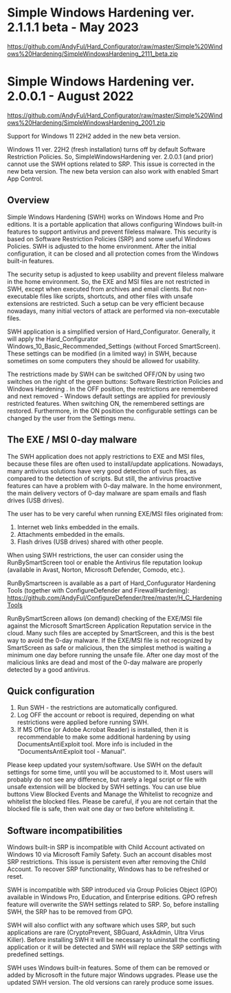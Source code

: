 # Simple Windows Hardening ver. 2.1.1.1 beta - May 2023
https://github.com/AndyFul/Hard_Configurator/raw/master/Simple%20Windows%20Hardening/SimpleWindowsHardening_2111_beta.zip

# Simple Windows Hardening ver. 2.0.0.1 - August 2022
https://github.com/AndyFul/Hard_Configurator/raw/master/Simple%20Windows%20Hardening/SimpleWindowsHardening_2001.zip

Support for Windows 11 22H2 added in the new beta version.

Windows 11 ver. 22H2 (fresh installation) turns off by default Software Restriction Policies. So, SimpleWindowsHardening ver. 
2.0.0.1 (and prior) cannot use the SWH options related to SRP. This issue is corrected in the new beta version.
The new beta version can also work with enabled Smart App Control.


## Overview
Simple Windows Hardening (SWH) works on Windows Home and Pro editions. It is a portable application that allows configuring Windows built-in features to support antivirus and prevent fileless malware. This security is based on Software Restriction Policies (SRP) and some useful Windows Policies. SWH is adjusted to the home environment. After the initial configuration, it can be closed and all protection comes from the Windows built-in features.

The security setup is adjusted to keep usability and prevent fileless malware in the home environment. So, the EXE and MSI files are not restricted in SWH, except when executed from archives and email clients. But non-executable files like scripts, shortcuts, and other files with unsafe extensions are restricted. Such a setup can be very efficient because nowadays, many initial vectors of attack are performed via non-executable files.

SWH application is a simplified version of Hard_Configurator. Generally, it will apply the Hard_Configurator Windows_10_Basic_Recommended_Settings (without Forced SmartScreen). These settings can be modified (in a limited way) in SWH, because sometimes on some computers they should be allowed for usability.

The restrictions made by SWH can be switched OFF/ON by using two switches on the right of the green buttons:   Software Restriction Policies   and   Windows Hardening . In the OFF position, the restrictions are remembered and next removed - Windows default settings are applied for previously restricted features. When switching ON, the remembered settings are restored. Furthermore, in the ON position the configurable settings can be changed by the user from the Settings menu.


## The EXE / MSI 0-day malware

The SWH application does not apply restrictions to EXE and MSI files, because these files are often used to install/update applications. Nowadays, many antivirus solutions have very good detection of such files, as compared to the detection of scripts. But still, the antivirus proactive features can have a problem with 0-day malware. In the home environment, the main delivery vectors of 0-day malware are spam emails and flash drives (USB drives). 

The user has to be very careful when running EXE/MSI files originated from:
1. Internet web links embedded in the emails.
2. Attachments embedded in the emails.
3. Flash drives (USB drives) shared with other people.

When using SWH restrictions, the user can consider using the RunBySmartScreen tool or enable the Antivirus file reputation
lookup (available in Avast, Norton, Microsoft Defender, Comodo, etc.). 

RunBySmartscreen is available as a part of Hard_Confugurator Hardening Tools (together with ConfigureDefender and FirewallHardening):
https://github.com/AndyFul/ConfigureDefender/tree/master/H_C_HardeningTools

RunBySmartScreen allows (on demand) checking of the EXE/MSI file against the Microsoft SmartScreen Application Reputation service in the cloud. Many such files are accepted by SmartScreen, and this is the best way to avoid the 0-day malware. If the EXE/MSI file is not recognized by SmartScreen as safe or malicious, then the simplest method is waiting a minimum one day before running the unsafe file. After one day most of the malicious links are dead and most of the 0-day malware are properly detected by a good antivirus.


## Quick configuration

1. Run SWH - the restrictions are automatically configured.
2. Log OFF the account or reboot is required, depending on what restrictions were applied before running SWH.
3. If MS Office (or Adobe Acrobat Reader) is installed, then it is recommendable to make some additional hardening by using
   DocumentsAntiExploit tool. More info is included in the "DocumentsAntiExploit tool - Manual". 
    
Please keep updated your system/software. Use SWH on the default settings for some time, until you will be accustomed to it. Most users will probably do not see any difference, but rarely a legal script or file with unsafe extension will be blocked by SWH settings. You can use blue buttons  View Blocked Events   and  Manage the Whitelist  to recognize and whitelist the blocked files. Please be careful, if you are not certain that the blocked file is safe, then wait one day or two before whitelisting it.


## Software  incompatibilities

Windows built-in SRP is incompatible with Child Account activated on Windows 10 via Microsoft Family Safety. Such an account disables most SRP restrictions. This issue is persistent even after removing the Child Account. To recover SRP functionality, Windows has to be refreshed or reset.

SWH is incompatible with SRP introduced via Group Policies Object (GPO) available in Windows Pro, Education, and Enterprise editions. GPO refresh feature will overwrite the SWH settings related to SRP. So, before installing SWH, the SRP has to be removed from GPO.

SWH will also conflict with any software which uses SRP, but such applications are rare (CryptoPrevent, SBGuard, AskAdmin, Ultra Virus Killer). Before installing SWH it will be necessary to uninstall the conflicting application or it will be detected and SWH will replace the SRP settings with predefined settings.

SWH uses Windows built-in features. Some of them can be removed or added by Microsoft in the future major Windows upgrades. Please use the updated SWH version. The old versions can rarely produce some issues.

